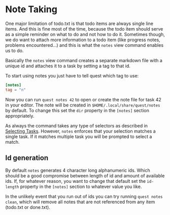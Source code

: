 # Note Taking

One major limitation of todo.txt is that todo items are always single line items.
And this is fine most of the time, because the todo item should serve as a simple
reminder on what to do and not how to do it.
Sometimes though, we do want to attach more information to a todo item 
(like progress notes, problems encountered...) and this is what the `notes` view command
enables us to do.

Basically the `notes` view command creates a separate markdown file with a unique id and
attaches it to a task by setting a tag to that id.

To start using notes you just have to tell quest which tag to use:

```toml
[notes]
tag = "n"
```

Now you can run `quest notes 42` to open or create the note file for task 42 in your editor.
The note will be created in `$HOME/.local/share/quest/notes` by default. 
To change this set the `dir` property in the `[notes]` section appropriately.

As always the command takes any type of selectors as described in [Selecting Tasks](selection.md).
However, `notes` enforces that your selection matches a single task.
If it matches multiple task you will be prompted to select a match.

## Id generation

By default `notes` generates 4 character long alphanumeric ids. 
Which should be a good compromise between length of id and amount of available 
ids.
If, for whatever reason, you want to change that default set the `id-length` property
in the `[notes]` section to whatever value you like.

In the unlikely event that you run out of ids you can try running `quest notes clean`, 
which will remove all notes that are not referenced from any item (todo.txt or done.txt). 




